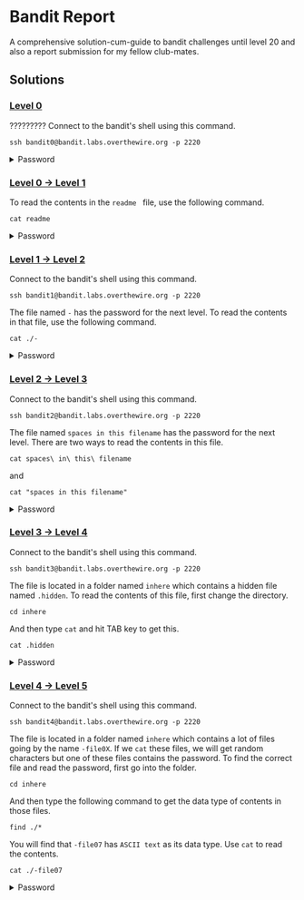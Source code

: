 
# Bandit Report

A comprehensive solution-cum-guide to bandit challenges until level 20 and also a report submission for my fellow club-mates.


## Solutions

### [Level 0](https://overthewire.org/wargames/bandit/bandit0.html)

????????? Connect to the bandit's shell using this command.

    ssh bandit0@bandit.labs.overthewire.org -p 2220
<details>
<summary>Password</summary>
bandit0
</details>

### [Level 0 -> Level 1](https://overthewire.org/wargames/bandit/bandit1.html)

To read the contents in the `readme ` file, use the following command.
    
    cat readme

<details>
<summary>Password</summary>

`bandit0` 
</details>

### [Level 1 -> Level 2](https://overthewire.org/wargames/bandit/bandit2.html)

Connect to the bandit's shell using this command.

    ssh bandit1@bandit.labs.overthewire.org -p 2220

The file named `-` has the password for the next level. To read the contents in that file, use the following command.

    cat ./-

<details>
<summary>Password</summary>

`NH2SXQwcBdpmTEzi3bvBHMM9H66vVXjL` 
</details>

### [Level 2 -> Level 3](https://overthewire.org/wargames/bandit/bandit2.html)

Connect to the bandit's shell using this command.

    ssh bandit2@bandit.labs.overthewire.org -p 2220

The file named `spaces in this filename` has the password for the next level. There are two ways to read the contents in this file.

    cat spaces\ in\ this\ filename

and 

    cat "spaces in this filename"
<details>
<summary>Password</summary>

`rRGizSaX8Mk1RTb1CNQoXTcYZWU6lgzi` 
</details>

### [Level 3 -> Level 4](https://overthewire.org/wargames/bandit/bandit2.html)

Connect to the bandit's shell using this command.

    ssh bandit3@bandit.labs.overthewire.org -p 2220

The file is located in a folder named `inhere` which contains a hidden file named `.hidden`. To read the contents of this file, first change the directory.

    cd inhere

And then type `cat` and hit TAB key to get this.

    cat .hidden
<details>
<summary>Password</summary>

`aBZ0W5EmUfAf7kHTQeOwd8bauFJ2lAiG` 
</details>

### [Level 4 -> Level 5](https://overthewire.org/wargames/bandit/bandit2.html)

Connect to the bandit's shell using this command.

    ssh bandit4@bandit.labs.overthewire.org -p 2220

The file is located in a folder named `inhere` which contains a lot of files going by the name `-file0X`. If we `cat` these files, we will get random characters but one of these files contains the password. To find the correct file and read the password, first go into the folder.

    cd inhere

And then type the following command to get the data type of contents in those files. 

    find ./* 
You will find that `-file07` has `ASCII text` as its data type. Use `cat` to read the contents.

    cat ./-file07
<details>
<summary>Password</summary>

`2EW7BBsr6aMMoJ2HjW067dm8EgX26xNe` 
</details>

